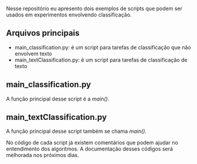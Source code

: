 Nesse repositório eu apresento dois exemplos de scripts que podem ser usados em experimentos envolvendo classificação.

## Arquivos principais
* main_classification.py: é um script para tarefas de classificação que não envolvem texto
* main_textClassification.py: é um script para tarefas de classificação de texto

## main_classification.py
A função principal desse script é a *main()*. 

## main_textClassification.py
A função principal desse script também se chama *main()*. 

No código de cada script já existem comentários que podem ajudar no entendimento dos algoritmos. A documentação desses códigos será melhorada nos próximos dias.
